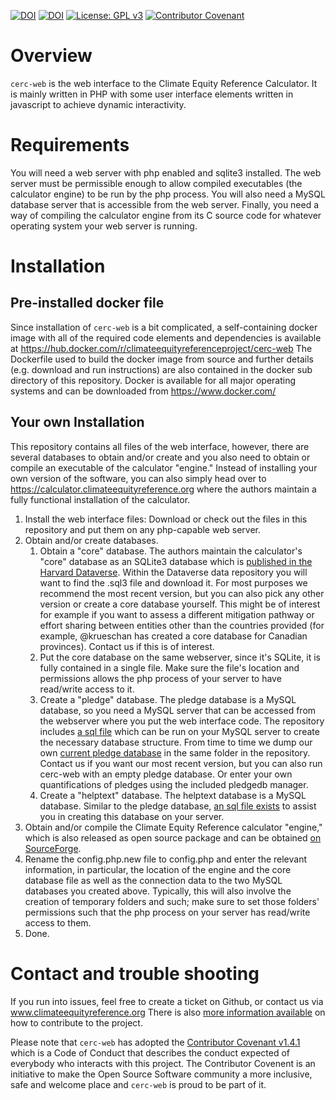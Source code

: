 [![DOI](https://img.shields.io/badge/JOSS-10.21105/joss.01273-success.svg)](https://doi.org/10.21105/joss.01273) [![DOI](https://img.shields.io/badge/DOI-10.5281/zenodo.2592644-blue.svg)](https://doi.org/10.5281/zenodo.2592644) [![License: GPL v3](https://img.shields.io/badge/License-GPL%20v3-blue.svg)](https://www.gnu.org/licenses/gpl-3.0) [![Contributor Covenant](https://img.shields.io/badge/Contributor%20Covenant-v1.4.1%20adopted-ff69b4.svg)](CODE_OF_CONDUCT.md)
# Overview

``cerc-web`` is the web interface to the Climate Equity Reference Calculator. It is mainly written in PHP with some user interface elements written in javascript to achieve dynamic interactivity.

# Requirements

You will need a web server with php enabled and sqlite3 installed. The web server must be permissible enough to allow compiled executables (the calculator engine) to be run by the php process. You will also need a MySQL database server that is accessible from the web server. Finally, you need a way of compiling the calculator engine from its C source code for whatever operating system your web server is running.

# Installation

## Pre-installed docker file
Since installation of ``cerc-web`` is a bit complicated, a self-containing docker image with all of the required code elements and dependencies is available at https://hub.docker.com/r/climateequityreferenceproject/cerc-web
The Dockerfile used to build the docker image from source and further details (e.g. download and run instructions) are also contained in the docker sub directory of this repository. Docker is available for all major operating systems and can be downloaded from https://www.docker.com/

## Your own Installation
This repository contains all files of the web interface, however, there are several databases to obtain and/or create and you also need to obtain or compile an executable of the calculator "engine."
Instead of installing your own version of the software, you can also simply head over to https://calculator.climateequityreference.org where the authors maintain a fully functional installation of the calculator.

1. Install the web interface files: Download or check out the files in this repository and put them on any php-capable web server.
2. Obtain and/or create databases.
   1. Obtain a "core" database. The authors maintain the calculator's "core" database as an SQLite3 database which is [published in the Harvard Dataverse](https://doi.org/10.7910/DVN/O3H22Z). Within the Dataverse data repository you will want to find the .sql3 file and download it. For most purposes we recommend the most recent version, but you can also pick any other version or create a core database yourself. This might be of interest for example if you want to assess a different mitigation pathway or effort sharing between entities other than the countries provided (for example, @krueschan has created a core database for Canadian provinces). Contact us if this is of interest.
   2. Put the core database on the same webserver, since it's SQLite, it is fully contained in a single file. Make sure the file's location and permissions allows the php process of your server to have read/write access to it.
   3. Create a "pledge" database. The pledge database is a MySQL database, so you need a MySQL server that can be accessed from the webserver where you put the web interface code. The repository includes [a sql file](https://github.com/climateequityreferenceproject/cerc-web/blob/master/public_html/databasemanager/pledgedb/db/pledgedb_new.sql) which can be run on your MySQL server to create the necessary database structure. From time to time we dump our own [current pledge database](https://github.com/climateequityreferenceproject/cerc-web/blob/master/public_html/databasemanager/pledgedb/db/pledge.sql) in the same folder in the repository. Contact us if you want our most recent version, but you can also run cerc-web with an empty pledge database. Or enter your own quantifications of pledges using the included pledgedb manager.
   4. Create a "helptext" database. The helptext database is a MySQL database. Similar to the pledge database, [an sql file exists](https://github.com/climateequityreferenceproject/cerc-web/blob/master/public_html/databasemanager/helpdb/db/help_db.sql) to assist you in creating this database on your server.
3. Obtain and/or compile the Climate Equity Reference calculator "engine," which is also released as open source package and can be obtained [on SourceForge](http://gdrs.sourceforge.net).
4. Rename the config.php.new file to config.php and enter the relevant information, in particular, the location of the engine and the core database file as well as the connection data to the two MySQL databases you created above. Typically, this will also involve the creation of temporary folders and such; make sure to set those folders' permissions such that the php process on your server has read/write access to them.
5. Done.

# Contact and trouble shooting

If you run into issues, feel free to create a ticket on Github, or contact us via www.climateequityreference.org
There is also [more information available](CONTRIBUTING.md) on how to contribute to the project.

Please note that ``cerc-web`` has adopted the [Contributor Covenant v1.4.1](CODE_OF_CONDUCT.md) which is a Code of Conduct that describes the conduct expected of everybody who interacts with this project. The Contributor Covenent is an initiative to make the Open Source Software community a more inclusive, safe and welcome place and ``cerc-web`` is proud to be part of it.

